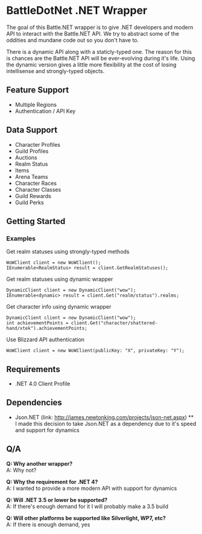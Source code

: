 # BattleDotNet .NET Wrapper

The goal of this Battle.NET wrapper is to give .NET developers and modern API to interact with the Battle.NET API.  We try to abstract some of the oddities and mundane code out so you don't have to.

There is a dynamic API along with a staticly-typed one.  The reason for this is chances are the Battle.NET API will be ever-evolving during it's life.  Using the dynamic version gives a little more flexibility at the cost of losing intellisense and strongly-typed objects.

## Feature Support

* Multiple Regions
* Authentication / API Key

## Data Support

* Character Profiles
* Guild Profiles
* Auctions
* Realm Status
* Items
* Arena Teams
* Character Races
* Character Classes
* Guild Rewards
* Guild Perks

## Getting Started

### Examples

Get realm statuses using strongly-typed methods

	WoWClient client = new WoWClient();
	IEnumerable<RealmStatus> result = client.GetRealmStatuses();

Get realm statuses using dynamic wrapper
	
	DynamicClient client = new DynamicClient("wow");
	IEnumerable<dynamic> result = client.Get("realm/status").realms;

Get character info using dynamic wrapper

	DynamicClient client = new DynamicClient("wow");
	int achievementPoints = client.Get("character/shattered-hand/xtek").achievementPoints;

Use Blizzard API authentication

	WoWClient client = new WoWClient(publicKey: "X", privateKey: "Y");

## Requirements
* .NET 4.0 Client Profile

## Dependencies
* Json.NET (link: http://james.newtonking.com/projects/json-net.aspx)
** I made this decision to take Json.NET as a dependency due to it's speed and support for dynamics

## Q/A
**Q: Why another wrapper?**  
A: Why not?

**Q: Why the requirement for .NET 4?**  
A: I wanted to provide a more modern API with support for dynamics

**Q: Will .NET 3.5 or lower be supported?**  
A: If there's enough demand for it I will probably make a 3.5 build

**Q: Will other platforms be supported like Silverlight, WP7, etc?**  
A: If there is enough demand, yes